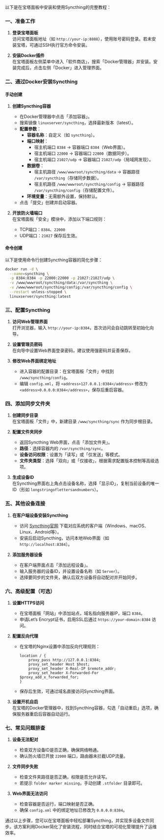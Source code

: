 以下是在宝塔面板中安装和使用Syncthing的完整教程：

### 一、准备工作
1. **登录宝塔面板**  
   访问宝塔面板地址（如 `http://your-ip:8888`），使用账号密码登录。若未安装宝塔，可通过SSH执行官方命令安装。

2. **安装Docker插件**  
   在宝塔面板左侧菜单中进入「软件商店」，搜索「Docker管理器」并安装。安装完成后，点击左侧「Docker」进入管理界面。

### 二、通过Docker安装Syncthing
#### 手动创建
1. **创建Syncthing容器**  
   - 在Docker管理器中点击「添加容器」。
   - 搜索镜像 `linuxserver/syncthing`，选择最新版本（latest）。
   - **配置参数**：
     - **容器名称**：自定义（如 `syncthing`）。
     - **端口映射**：
       - 宿主机端口 `8384` → 容器端口 `8384`（Web界面）。
       - 宿主机端口 `22000` → 容器端口 `22000`（数据同步）。
       - 宿主机端口 `21027/udp` → 容器端口 `21027/udp`（局域网发现）。
     - **数据卷**：
       - 宿主机路径 `/www/wwwroot/syncthing/data` → 容器路径 `/var/syncthing`（存储同步数据）。
       - 宿主机路径 `/www/wwwroot/syncthing/config` → 容器路径 `/var/syncthing/config`（存储配置文件）。
     - **环境变量**：无需额外设置，保持默认。
   - 点击「提交」创建并启动容器。

2. **开放防火墙端口**  
   在宝塔面板「安全」模块中，添加以下端口规则：
   - TCP端口：`8384`、`22000`
   - UDP端口：`21027`
   保存后生效。
#### 命令创建
以下是使用命令行创建Syncthing容器的简化步骤：

```bash
docker run -d \
  --name=syncthing \
  -p 8384:8384 -p 22000:22000 -p 21027:21027/udp \
  -v /www/wwwroot/syncthing/data:/var/syncthing \
  -v /www/wwwroot/syncthing/config:/var/syncthing/config \
  --restart unless-stopped \
  linuxserver/syncthing:latest
```

### 三、配置Syncthing
1. **访问Web管理界面**  
   打开浏览器，输入 `http://your-ip:8384`，首次访问会自动跳转至初始化向导。

2. **设置管理员密码**  
   在向导中设置Web界面登录密码，建议使用强密码并妥善保存。

3. **修改Web界面绑定地址**  
   - 进入容器的配置目录：在宝塔面板「文件」中找到 `/www/syncthing/config`。
   - 编辑 `config.xml`，将 `<address>127.0.0.1:8384</address>` 修改为 `<address>0.0.0.0:8384</address>`，保存后重启容器。

### 四、添加同步文件夹
1. **创建同步目录**  
   在宝塔面板「文件」中，新建目录 `/www/syncthing/sync` 作为同步根目录。

2. **配置文件夹同步**  
   - 返回Syncthing Web界面，点击「添加文件夹」。
   - **路径**：选择容器内的 `/var/syncthing/sync`。
   - **设备访问权限**：设置为「读写」或「仅发送」等模式。
   - **文件夹类型**：选择「双向」或「仅接收」，根据需求配置版本控制等高级选项。

3. **生成设备ID**  
   在Syncthing界面右上角点击设备名称，选择「显示ID」，复制当前设备的唯一ID（形如 `longstringoflettersandnumbers`）。

### 五、其他设备连接
1. **在客户端设备安装Syncthing**  
   - 访问 [Syncthing官网](https://syncthing.net/downloads/) 下载对应系统的客户端（Windows、macOS、Linux、Android等）。
   - 安装后启动Syncthing，访问本地Web界面（如 `http://localhost:8384`）。

2. **添加服务器设备**  
   - 在客户端界面点击「添加远程设备」。
   - 输入服务器的设备ID，并设置设备名称（如 `Server`）。
   - 选择要同步的文件夹，确认后双方设备将自动配对并开始同步。

### 六、高级配置（可选）
1. **设置HTTPS访问**  
   - 在宝塔面板「网站」中添加站点，域名指向服务器IP，端口 `8384`。
   - 申请Let’s Encrypt证书，启用SSL后通过 `https://your-domain:8384` 访问。

2. **配置反向代理**  
   - 在宝塔的Nginx设置中添加反向代理规则：

     ```nginx
     location / {
         proxy_pass http://127.0.0.1:8384;
         proxy_set_header Host $host;
         proxy_set_header X-Real-IP $remote_addr;
         proxy_set_header X-Forwarded-For $proxy_add_x_forwarded_for;
     }
     ```

   - 保存后生效，可通过域名直接访问Syncthing界面。

3. **设置开机自启**  
   在宝塔的Docker管理器中，找到Syncthing容器，勾选「自动重启」选项，确保服务器重启后容器自动运行。

### 七、常见问题排查
1. **设备无法配对**  
   - 检查双方设备ID是否正确，确保网络畅通。
   - 确认防火墙已开放 `22000` 端口，路由器未拦截UDP流量。

2. **文件同步失败**  
   - 检查文件夹路径是否正确，权限是否允许读写。
   - 若提示 `folder marker missing`，手动创建 `.stfolder` 目录即可。

3. **Web界面无法访问**  
   - 检查容器是否运行，端口映射是否正确。
   - 确保 `config.xml` 中的绑定地址已修改为 `0.0.0.0:8384`。

通过以上步骤，您可以在宝塔面板中轻松部署Syncthing，并实现多设备文件同步。该方案利用Docker简化了安装流程，同时结合宝塔的可视化管理提升了运维效率。